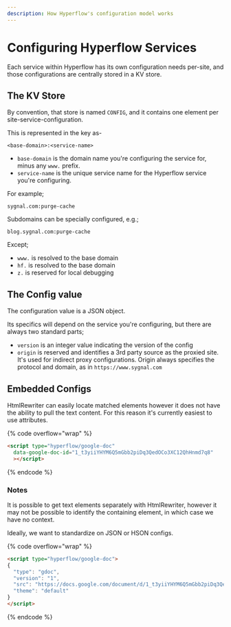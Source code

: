 ```yaml
---
description: How Hyperflow's configuration model works
---
```


# Configuring Hyperflow Services

Each service within Hyperflow has its own configuration needs per-site, and those configurations are centrally stored in a KV store.&#x20;

## The KV Store

By convention, that store is named `CONFIG`, and it contains one element per site-service-configuration.

This is represented in the key as-

`<base-domain>:<service-name>`

* `base-domain` is the domain name you're configuring the service for, minus any `www.` prefix.
* `service-name` is the unique service name for the Hyperflow service you're configuring.

For example;

`sygnal.com:purge-cache`

Subdomains can be specially configured, e.g.;

`blog.sygnal.com:purge-cache`&#x20;

Except;&#x20;

* `www.` is resolved to the base domain
* `hf.` is resolved to the base domain&#x20;
* `z.` is reserved for local debugging

## The Config value

The configuration value is a JSON object.

Its specifics will depend on the service you're configuring, but there are always two standard parts;

* `version` is an integer value indicating the version of the config
* `origin` is reserved and identifies a 3rd party source as the proxied site. It's used for indirect proxy configurations. Origin always specifies the protocol and domain, as in `https://www.sygnal.com`

## Embedded Configs

HtmlRewriter can easily locate matched elements however it does not have the ability to pull the text content. For this reason it's currently easiest to use attributes.&#x20;

{% code overflow="wrap" %}
```html
<script type="hyperflow/google-doc"
  data-google-doc-id="1_t3yiiYHYM6Q5mGbb2piDq3QedOCo3XC12QhHnmd7q8"
  ></script>
```
{% endcode %}

### Notes

It is possible to get text elements separately with HtmlRewriter, however it may not be possible to identify the containing element, in which case we have no context.

Ideally, we want to standardize on JSON or HSON configs.&#x20;

{% code overflow="wrap" %}
```html
<script type="hyperflow/google-doc">
{
  "type": "gdoc",
  "version": "1",
  "src": "https://docs.google.com/document/d/1_t3yiiYHYM6Q5mGbb2piDq3QedOCo3XC12QhHnmd7q8/edit",
  "theme": "default"
}
</script>
```
{% endcode %}



